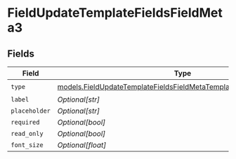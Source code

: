 # FieldUpdateTemplateFieldsFieldMeta3


## Fields

| Field                                                                                                                                              | Type                                                                                                                                               | Required                                                                                                                                           | Description                                                                                                                                        |
| -------------------------------------------------------------------------------------------------------------------------------------------------- | -------------------------------------------------------------------------------------------------------------------------------------------------- | -------------------------------------------------------------------------------------------------------------------------------------------------- | -------------------------------------------------------------------------------------------------------------------------------------------------- |
| `type`                                                                                                                                             | [models.FieldUpdateTemplateFieldsFieldMetaTemplatesFieldsResponseType](../models/fieldupdatetemplatefieldsfieldmetatemplatesfieldsresponsetype.md) | :heavy_check_mark:                                                                                                                                 | N/A                                                                                                                                                |
| `label`                                                                                                                                            | *Optional[str]*                                                                                                                                    | :heavy_minus_sign:                                                                                                                                 | N/A                                                                                                                                                |
| `placeholder`                                                                                                                                      | *Optional[str]*                                                                                                                                    | :heavy_minus_sign:                                                                                                                                 | N/A                                                                                                                                                |
| `required`                                                                                                                                         | *Optional[bool]*                                                                                                                                   | :heavy_minus_sign:                                                                                                                                 | N/A                                                                                                                                                |
| `read_only`                                                                                                                                        | *Optional[bool]*                                                                                                                                   | :heavy_minus_sign:                                                                                                                                 | N/A                                                                                                                                                |
| `font_size`                                                                                                                                        | *Optional[float]*                                                                                                                                  | :heavy_minus_sign:                                                                                                                                 | N/A                                                                                                                                                |